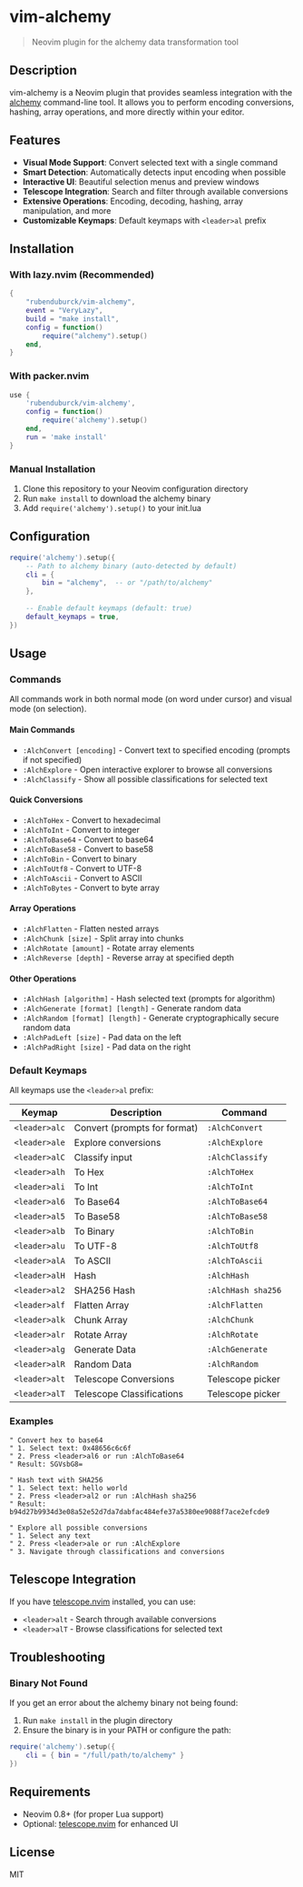# vim-alchemy

> Neovim plugin for the alchemy data transformation tool

## Description

vim-alchemy is a Neovim plugin that provides seamless integration with the [alchemy](https://github.com/rubenduburck/alchemy) command-line tool. It allows you to perform encoding conversions, hashing, array operations, and more directly within your editor.

## Features

- **Visual Mode Support**: Convert selected text with a single command
- **Smart Detection**: Automatically detects input encoding when possible
- **Interactive UI**: Beautiful selection menus and preview windows
- **Telescope Integration**: Search and filter through available conversions
- **Extensive Operations**: Encoding, decoding, hashing, array manipulation, and more
- **Customizable Keymaps**: Default keymaps with `<leader>al` prefix

## Installation

### With lazy.nvim (Recommended)

```lua
{
    "rubenduburck/vim-alchemy",
    event = "VeryLazy",
    build = "make install",
    config = function()
        require("alchemy").setup()
    end,
}
```

### With packer.nvim

```lua
use {
    'rubenduburck/vim-alchemy',
    config = function()
        require('alchemy').setup()
    end,
    run = 'make install'
}
```

### Manual Installation

1. Clone this repository to your Neovim configuration directory
2. Run `make install` to download the alchemy binary
3. Add `require('alchemy').setup()` to your init.lua

## Configuration

```lua
require('alchemy').setup({
    -- Path to alchemy binary (auto-detected by default)
    cli = {
        bin = "alchemy",  -- or "/path/to/alchemy"
    },
    
    -- Enable default keymaps (default: true)
    default_keymaps = true,
})
```

## Usage

### Commands

All commands work in both normal mode (on word under cursor) and visual mode (on selection).

#### Main Commands

- `:AlchConvert [encoding]` - Convert text to specified encoding (prompts if not specified)
- `:AlchExplore` - Open interactive explorer to browse all conversions
- `:AlchClassify` - Show all possible classifications for selected text

#### Quick Conversions

- `:AlchToHex` - Convert to hexadecimal
- `:AlchToInt` - Convert to integer
- `:AlchToBase64` - Convert to base64
- `:AlchToBase58` - Convert to base58
- `:AlchToBin` - Convert to binary
- `:AlchToUtf8` - Convert to UTF-8
- `:AlchToAscii` - Convert to ASCII
- `:AlchToBytes` - Convert to byte array

#### Array Operations

- `:AlchFlatten` - Flatten nested arrays
- `:AlchChunk [size]` - Split array into chunks
- `:AlchRotate [amount]` - Rotate array elements
- `:AlchReverse [depth]` - Reverse array at specified depth

#### Other Operations

- `:AlchHash [algorithm]` - Hash selected text (prompts for algorithm)
- `:AlchGenerate [format] [length]` - Generate random data
- `:AlchRandom [format] [length]` - Generate cryptographically secure random data
- `:AlchPadLeft [size]` - Pad data on the left
- `:AlchPadRight [size]` - Pad data on the right

### Default Keymaps

All keymaps use the `<leader>al` prefix:

| Keymap | Description | Command |
|--------|-------------|---------|
| `<leader>alc` | Convert (prompts for format) | `:AlchConvert` |
| `<leader>ale` | Explore conversions | `:AlchExplore` |
| `<leader>alC` | Classify input | `:AlchClassify` |
| `<leader>alh` | To Hex | `:AlchToHex` |
| `<leader>ali` | To Int | `:AlchToInt` |
| `<leader>al6` | To Base64 | `:AlchToBase64` |
| `<leader>al5` | To Base58 | `:AlchToBase58` |
| `<leader>alb` | To Binary | `:AlchToBin` |
| `<leader>alu` | To UTF-8 | `:AlchToUtf8` |
| `<leader>alA` | To ASCII | `:AlchToAscii` |
| `<leader>alH` | Hash | `:AlchHash` |
| `<leader>al2` | SHA256 Hash | `:AlchHash sha256` |
| `<leader>alf` | Flatten Array | `:AlchFlatten` |
| `<leader>alk` | Chunk Array | `:AlchChunk` |
| `<leader>alr` | Rotate Array | `:AlchRotate` |
| `<leader>alg` | Generate Data | `:AlchGenerate` |
| `<leader>alR` | Random Data | `:AlchRandom` |
| `<leader>alt` | Telescope Conversions | Telescope picker |
| `<leader>alT` | Telescope Classifications | Telescope picker |

### Examples

```vim
" Convert hex to base64
" 1. Select text: 0x48656c6c6f
" 2. Press <leader>al6 or run :AlchToBase64
" Result: SGVsbG8=

" Hash text with SHA256
" 1. Select text: hello world
" 2. Press <leader>al2 or run :AlchHash sha256
" Result: b94d27b9934d3e08a52e52d7da7dabfac484efe37a5380ee9088f7ace2efcde9

" Explore all possible conversions
" 1. Select any text
" 2. Press <leader>ale or run :AlchExplore
" 3. Navigate through classifications and conversions
```

## Telescope Integration

If you have [telescope.nvim](https://github.com/nvim-telescope/telescope.nvim) installed, you can use:

- `<leader>alt` - Search through available conversions
- `<leader>alT` - Browse classifications for selected text

## Troubleshooting

### Binary Not Found

If you get an error about the alchemy binary not being found:

1. Run `make install` in the plugin directory
2. Ensure the binary is in your PATH or configure the path:

```lua
require('alchemy').setup({
    cli = { bin = "/full/path/to/alchemy" }
})
```

## Requirements

- Neovim 0.8+ (for proper Lua support)
- Optional: [telescope.nvim](https://github.com/nvim-telescope/telescope.nvim) for enhanced UI

## License

MIT
